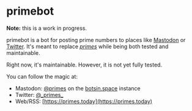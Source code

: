 # primebot

**Note:** this is a work in progress.

primebot is a bot for posting prime numbers to places like [Mastodon][] or
[Twitter][]. It's meant to replace [_primes_][primes] while being both tested
and maintainable.

Right now, it's maintainable. However, it is not yet fully tested.

You can follow the magic at:

* Mastodon: [@primes](https://botsin.space/@primes) on the [botsin.space][]
  instance
* Twitter: [@\_primes\_](https://twitter.com/_primes_)
* Web/RSS: [https://primes.today](https://primes.today)

[mastodon]: https://joinmastodon.org/
[twitter]: https://twitter.com/
[primes]: https://github.com/fardog/_primes_/
[botsin.space]: https://botsin.space/
